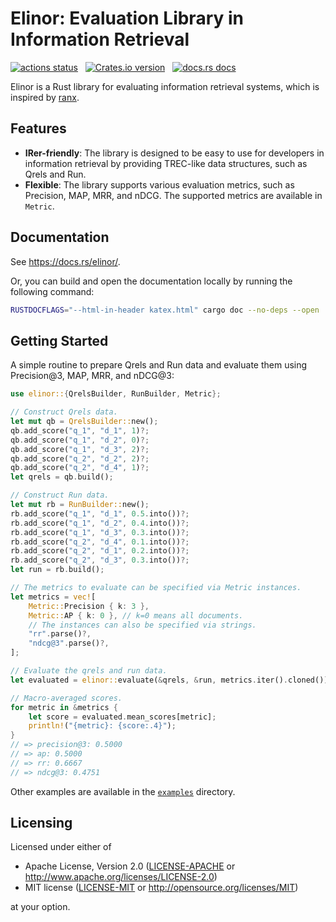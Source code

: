 # Elinor: Evaluation Library in Information Retrieval

<p align="left">
    <a href="https://github.com/kampersanda/elinor/actions/workflows/rust.yml?query=branch%3Amain"><img src="https://img.shields.io/github/actions/workflow/status/kampersanda/elinor/rust.yml?branch=main&style=flat-square" alt="actions status" /></a>
    &nbsp;
    <a href="https://crates.io/crates/elinor"><img src="https://img.shields.io/crates/v/elinor.svg?style=flat-square" alt="Crates.io version" /></a>
    &nbsp;
    <a href="https://docs.rs/elinor"><img src="https://img.shields.io/badge/docs-latest-blue.svg?style=flat-square" alt="docs.rs docs" /></a>
</p>

Elinor is a Rust library for evaluating information retrieval systems,
which is inspired by [ranx](https://github.com/AmenRa/ranx).

## Features

* **IRer-friendly**:
    The library is designed to be easy to use for developers in information retrieval
    by providing TREC-like data structures, such as Qrels and Run.
* **Flexible**:
    The library supports various evaluation metrics, such as Precision, MAP, MRR, and nDCG.
    The supported metrics are available in `Metric`.

## Documentation

See https://docs.rs/elinor/.

Or, you can build and open the documentation locally
by running the following command:

```sh
RUSTDOCFLAGS="--html-in-header katex.html" cargo doc --no-deps --open
```

## Getting Started

A simple routine to prepare Qrels and Run data
and evaluate them using Precision@3, MAP, MRR, and nDCG@3:

```rust
use elinor::{QrelsBuilder, RunBuilder, Metric};

// Construct Qrels data.
let mut qb = QrelsBuilder::new();
qb.add_score("q_1", "d_1", 1)?;
qb.add_score("q_1", "d_2", 0)?;
qb.add_score("q_1", "d_3", 2)?;
qb.add_score("q_2", "d_2", 2)?;
qb.add_score("q_2", "d_4", 1)?;
let qrels = qb.build();

// Construct Run data.
let mut rb = RunBuilder::new();
rb.add_score("q_1", "d_1", 0.5.into())?;
rb.add_score("q_1", "d_2", 0.4.into())?;
rb.add_score("q_1", "d_3", 0.3.into())?;
rb.add_score("q_2", "d_4", 0.1.into())?;
rb.add_score("q_2", "d_1", 0.2.into())?;
rb.add_score("q_2", "d_3", 0.3.into())?;
let run = rb.build();

// The metrics to evaluate can be specified via Metric instances.
let metrics = vec![
    Metric::Precision { k: 3 },
    Metric::AP { k: 0 }, // k=0 means all documents.
    // The instances can also be specified via strings.
    "rr".parse()?,
    "ndcg@3".parse()?,
];

// Evaluate the qrels and run data.
let evaluated = elinor::evaluate(&qrels, &run, metrics.iter().cloned())?;

// Macro-averaged scores.
for metric in &metrics {
    let score = evaluated.mean_scores[metric];
    println!("{metric}: {score:.4}");
}
// => precision@3: 0.5000
// => ap: 0.5000
// => rr: 0.6667
// => ndcg@3: 0.4751
```

Other examples are available in the [`examples`](https://github.com/kampersanda/elinor/tree/main/examples) directory.

## Licensing

Licensed under either of

 * Apache License, Version 2.0
   ([LICENSE-APACHE](LICENSE-APACHE) or http://www.apache.org/licenses/LICENSE-2.0)
 * MIT license
   ([LICENSE-MIT](LICENSE-MIT) or http://opensource.org/licenses/MIT)

at your option.
